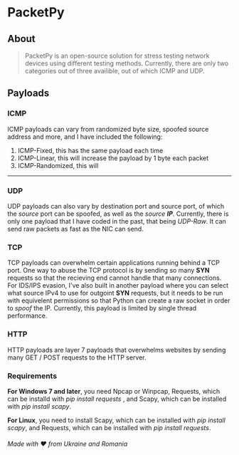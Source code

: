 # PacketPy
## About
> PacketPy is an open-source solution for stress testing network devices using different testing methods.
> Currently, there are only two categories out of three availible, out of which ICMP and UDP.
## Payloads

### ICMP
ICMP payloads can vary from randomized byte size, spoofed source address and more, and I have included the following:
1. ICMP-Fixed, this has the same payload each time
2. ICMP-Linear, this will increase the payload by 1 byte each packet
3. ICMP-Randomized, this will 
* * *
### UDP
UDP payloads can also vary by destination port and source port, of which the *source* port can be spoofed, as well as the *source* ***IP***.
Currently, there is only one payload that I have coded in the past, that being *UDP-Raw*.
It can send raw packets as fast as the NIC can send.

### TCP
TCP payloads can overwhelm certain applications running behind a TCP port. One way to abuse the TCP protocol is by sending so many **SYN** requests
so that the recieving end cannot handle that many connections.
For IDS/IPS evasion, I've also built in another payload where you can select what source IPv4 to use for outgoint **SYN** requests, but it needs to
be run with equivelent permissions so that Python can create a raw socket in order to *spoof* the IP.
Currently, this payload is limited by single thread performance.

### HTTP
HTTP payloads are layer 7 payloads that overwhelms websites by sending many GET / POST requests to the HTTP server.

### Requirements
**For Windows 7 and later**, you need Npcap or Winpcap, Requests, which can be installd with *pip install requests* , and Scapy, which can be installed with *pip install scapy*.

**For Linux**, you need to install Scapy, which can be installed with *pip install scapy*, and Requests, which can be installed with *pip install requests*.


###### Made with ❤️ from Ukraine and Romania

